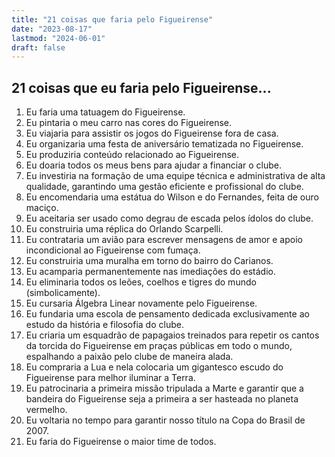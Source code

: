 ```yaml
---
title: "21 coisas que faria pelo Figueirense"
date: "2023-08-17"
lastmod: "2024-06-01"
draft: false
---
```


## 21 coisas que eu faria pelo Figueirense...

1. Eu faria uma tatuagem do Figueirense.
2. Eu pintaria o meu carro nas cores do Figueirense.
3. Eu viajaria para assistir os jogos do Figueirense fora de casa.
4. Eu organizaria uma festa de aniversário tematizada no Figueirense.
5. Eu produziria conteúdo relacionado ao Figueirense.
6. Eu doaria todos os meus bens para ajudar a financiar o clube.
7. Eu investiria na formação de uma equipe técnica e administrativa de alta qualidade, garantindo uma gestão eficiente e profissional do clube.
8. Eu encomendaria uma estátua do Wilson e do Fernandes, feita de ouro maciço.
9. Eu aceitaria ser usado como degrau de escada pelos ídolos do clube.
10. Eu construiria uma réplica do Orlando Scarpelli.
11. Eu contrataria um avião para escrever mensagens de amor e apoio incondicional ao Figueirense com fumaça.
12. Eu construiria uma muralha em torno do bairro do Carianos.
13. Eu acamparia permanentemente nas imediações do estádio.
14. Eu eliminaria todos os leões, coelhos e tigres do mundo (simbolicamente).
15. Eu cursaria Álgebra Linear novamente pelo Figueirense.
16. Eu fundaria uma escola de pensamento dedicada exclusivamente ao estudo da história e filosofia do clube.
17. Eu criaria um esquadrão de papagaios treinados para repetir os cantos da torcida do Figueirense em praças públicas em todo o mundo, espalhando a paixão pelo clube de maneira alada.
18. Eu compraria a Lua e nela colocaria um gigantesco escudo do Figueirense para melhor iluminar a Terra.
19. Eu patrocinaria a primeira missão tripulada a Marte e garantir que a bandeira do Figueirense seja a primeira a ser hasteada no planeta vermelho.
20. Eu voltaria no tempo para garantir nosso título na Copa do Brasil de 2007.
21. Eu faria do Figueirense o maior time de todos.
